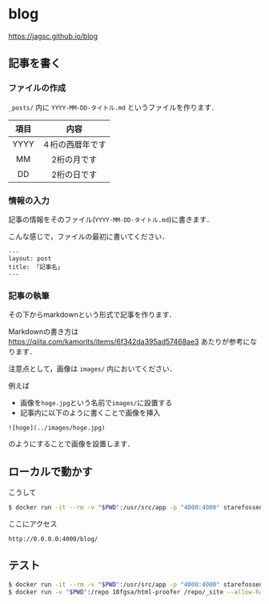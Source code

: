 
# blog

https://jagsc.github.io/blog

## 記事を書く

### ファイルの作成

`_posts/` 内に `YYYY-MM-DD-タイトル.md` というファイルを作ります．

|項目|内容|
|:-:|:-:|
|YYYY|４桁の西暦年です|
|MM|2桁の月です|
|DD|2桁の日です|

### 情報の入力
 
記事の情報をそのファイル(`YYYY-MM-DD-タイトル.md`)に書きます．

こんな感じで，ファイルの最初に書いてください．

```
---
layout: post
title: 「記事名」
---
```

### 記事の執筆

その下からmarkdownという形式で記事を作ります．

Markdownの書き方は https://qiita.com/kamorits/items/6f342da395ad57468ae3 あたりが参考になります．

注意点として，画像は `images/` 内においてください．

例えば
- 画像を`hoge.jpg`という名前で`images/`に設置する
- 記事内に以下のように書くことで画像を挿入

```
![hoge](../images/hoge.jpg)
```

のようにすることで画像を設置します．


## ローカルで動かす

こうして

```bash
$ docker run -it --rm -v "$PWD":/usr/src/app -p "4000:4000" starefossen/github-pages
```

ここにアクセス

```
http://0.0.0.0:4000/blog/
```

## テスト

```bash
$ docker run -it --rm -v "$PWD":/usr/src/app -p "4000:4000" starefossen/github-pages jekyll build
$ docker run -v "$PWD":/repo 18fgsa/html-proofer /repo/_site --allow-hash-href --check-html --disable-external
```
